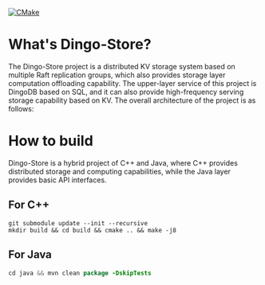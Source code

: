 [![CMake](https://github.com/dingodb/dingo-poc/actions/workflows/cmake.yml/badge.svg)](https://github.com/dingodb/dingo-poc/actions/workflows/cmake.yml)

# What's Dingo-Store?

The Dingo-Store project is a distributed KV storage system based on multiple Raft replication groups, which also provides storage layer computation offloading capability. The upper-layer service of this project is DingoDB based on SQL, and it can also provide high-frequency serving storage capability based on KV. The overall architecture of the project is as follows:

# How to build

Dingo-Store is a hybrid project of C++ and Java, where C++ provides distributed storage and computing capabilities, while the Java layer provides basic API interfaces.

## For C++

```shell
git submodule update --init --recursive
mkdir build && cd build && cmake .. && make -j8
```

## For Java


```java
cd java && mvn clean package -DskipTests
```
